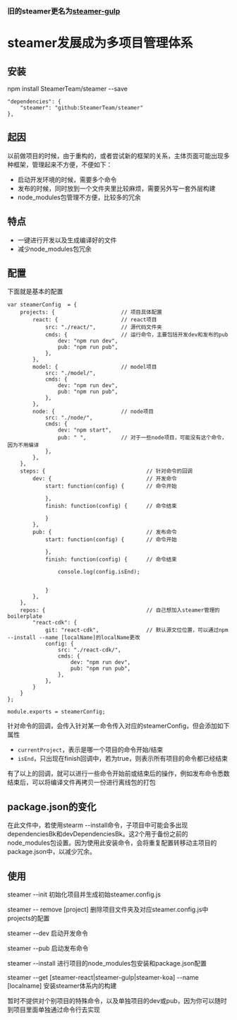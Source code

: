### 旧的steamer更名为[steamer-gulp](https://github.com/SteamerTeam/steamer-gulp)

# steamer发展成为多项目管理体系

## 安装
npm install SteamerTeam/steamer --save

```
"dependencies": {
    "steamer": "github:SteamerTeam/steamer"
},
```

## 起因
以前做项目的时候，由于重构的，或者尝试新的框架的关系，主体页面可能出现多种框架，管理起来不方便，不便如下：
* 启动开发环境的时候，需要多个命令
* 发布的时候，同时放到一个文件夹里比较麻烦，需要另外写一套外层构建
* node_modules包管理不方便，比较多的冗余

## 特点
* 一键进行开发以及生成编译好的文件
* 减少node_modules包冗余

## 配置

下面就是基本的配置
```
var steamerConfig  = {
	projects: {   					// 项目具体配置
		react: {  					// react项目
			src: "./react/",		// 源代码文件夹
			cmds: {					// 运行命令，主要包括开发dev和发布的pub
				dev: "npm run dev", 
				pub: "npm run pub",
			},
		},
		model: {					// model项目
			src: "./model/",
			cmds: {
				dev: "npm run dev",
				pub: "npm run pub",
			},
		},
		node: {						// node项目
			src: "./node/",
			cmds: {
				dev: "npm start",
				pub: " ",			// 对于一些node项目，可能没有这个命令，因为不用编译
			},
		},
	},
	steps: {								// 针对命令的回调
		dev: {								// 开发命令
			start: function(config) {		// 命令开始

			},
			finish: function(config) {		// 命令结束
				
			}
		},
		pub: {								// 发布命令
			start: function(config) {		// 命令开始
				
			},
			finish: function(config) {      // 命令结束
				
				console.log(config.isEnd);


			}
		},
	},
	repos: {							    // 自己想加入steamer管理的boilerplate
        "react-cdk": { 
            git: "react-cdk",				// 默认源文位位置，可以通过npm --install --name [localName]的localName更改
            config: {
                src: "./react-cdk/",
                cmds: {
                    dev: "npm run dev", 
                    pub: "npm run pub",
                },
            },
        }
    }
};

module.exports = steamerConfig;
```

针对命令的回调，会传入针对某一命令传入对应的steamerConfig，但会添加如下属性

* ```currentProject```，表示是哪一个项目的命令开始/结束
* ```isEnd```，只出现在finish回调中，若为true，则表示所有项目的命令都已经结束

有了以上的回调，就可以进行一些命令开始前或结束后的操作，例如发布命令悉数结束后，可以将编译文件再拷贝一份进行离线包的打包


## package.json的变化
在此文件中，若使用stearm --install命令，子项目中可能会多出现dependenciesBk和devDependenciesBk。这2个用于备份之前的node_modules包设置。因为使用此安装命令，会将重复配置转移动主项目的package.json中，以减少冗余。


## 使用

steamer --init 初始化项目并生成初始steamer.config.js

steamer -- remove [project] 删除项目文件夹及对应steamer.config.js中projects的配置

steamer --dev 启动开发命令

steamer --pub 启动发布命令

steamer --install 进行项目的node_modules包安装和package.json配置

steamer --get [steamer-react|steamer-gulp|steamer-koa] --name [localname] 安装steamer体系内的构建



暂时不提供对个别项目的特殊命令，以及单独项目的dev或pub，因为你可以随时到项目里面单独通过命令行去实现


